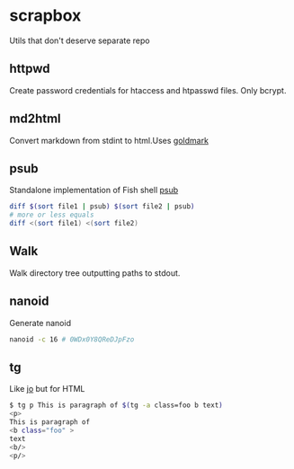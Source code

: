 # scrapbox

Utils that don't deserve separate repo

## httpwd

Create password credentials for htaccess and htpasswd files. Only bcrypt.

## md2html

Convert markdown from stdint to html.Uses [goldmark](https://github.com/yuin/goldmark)

## psub

Standalone implementation of Fish shell [psub](https://fishshell.com/docs/current/cmds/psub.html)

```sh
diff $(sort file1 | psub) $(sort file2 | psub)
# more or less equals
diff <(sort file1) <(sort file2)
```

## Walk

Walk directory tree outputting paths to stdout.

## nanoid

Generate nanoid

```sh
nanoid -c 16 # 0WDx0Y8QReDJpFzo
```

## tg

Like [jo](https://github.com/jpmens/jo) but for HTML

```sh
$ tg p This is paragraph of $(tg -a class=foo b text)
<p>
This is paragraph of
<b class="foo" >
text
<b/>
<p/>
```
